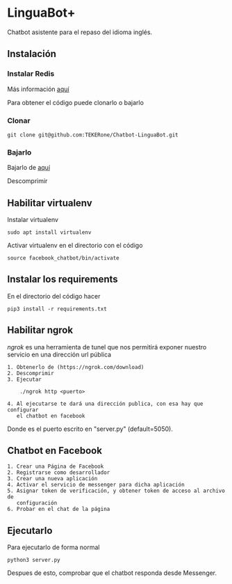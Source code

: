 # LinguaBot+

Chatbot asistente para el repaso del idioma inglés.

## Instalación

### Instalar Redis

Más información
[aquí](https://redis.io/download)

Para obtener el código puede clonarlo o bajarlo

### Clonar

    
    git clone git@github.com:TEKERone/Chatbot-LinguaBot.git

### Bajarlo

Bajarlo de
[aquí](https://github.com/TEKERone/Chatbot-LinguaBot.zip)

Descomprimir

## Habilitar virtualenv

Instalar virtualenv

    sudo apt install virtualenv

Activar virtualenv en el directorio con el código

    source facebook_chatbot/bin/activate

## Instalar los requirements

En el directorio del código hacer

    pip3 install -r requirements.txt

## Habilitar ngrok

_ngrok_ es una herramienta de tunel que nos permitirá exponer nuestro servicio
en una dirección url pública

    1. Obtenerlo de (https://ngrok.com/download)
    2. Descomprimir
    3. Ejecutar

        ./ngrok http <puerto>

    4. Al ejecutarse te dará una dirección publica, con esa hay que configurar
       el chatbot en facebook

Donde <puerto> es el puerto escrito en "server.py" (default=5050).

## Chatbot en Facebook

    1. Crear una Página de Facebook
    2. Registrarse como desarrollador
    3. Crear una nueva aplicación
    4. Activar el servicio de messenger para dicha aplicación
    5. Asignar token de verificación, y obtener token de acceso al archivo de
       configuración
    6. Probar en el chat de la página


## Ejecutarlo

Para ejecutarlo de forma normal

    python3 server.py

Despues de esto, comprobar que el chatbot responda desde Messenger.
